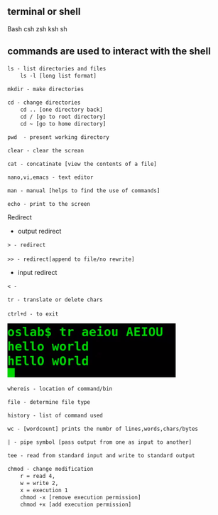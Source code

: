 terminal or shell
----------
Bash 
csh
zsh
ksh
sh

## commands are used to interact with the  shell
```
ls - list directories and files
	ls -l [long list format]
```

```
mkdir - make directories
```

```
cd - change directories
	cd .. [one directory back]
	cd / [go to root directory]
	cd ~ [go to home directory]
```

```
pwd  - present working directory
```

```
clear - clear the screan
```

```
cat - concatinate [view the contents of a file]
```

```
nano,vi,emacs - text editor
```

```
man - manual [helps to find the use of commands]
```

```
echo - print to the screen
```


Redirect

- output redirect

```
> - redirect

>> - redirect[append to file/no rewrite]
```

- input redirect
```
< - 
```

```
tr - translate or delete chars

ctrl+d - to exit
```
![tr](./img/tr.png)


```
whereis - location of command/bin
```

```
file - determine file type
```

```
history - list of command used
```

```
wc - [wordcount] prints the numbr of lines,words,chars/bytes
```

```
| - pipe symbol [pass output from one as input to another]
```

```
tee - read from standard input and write to standard output
```

```
chmod - change modification
	r = read 4, 
	w = write 2, 
	x = execution 1
	chmod -x [remove execution permission]
	chmod +x [add execution permission]
```



